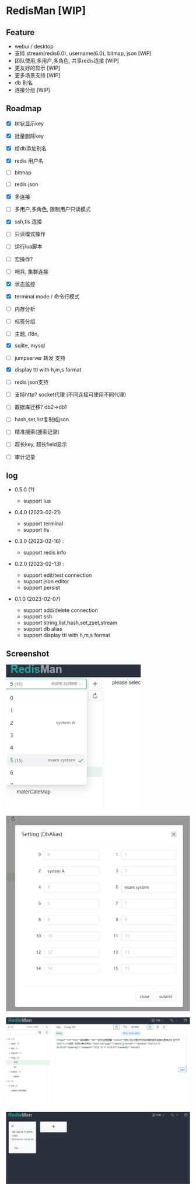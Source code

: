 # RedisMan [WIP]

## Feature
- webui / desktop
- 支持 stream(redis6.0), username(6.0), bitmap, json [WIP]
- 团队使用,多用户,多角色, 共享redis连接 [WIP]
- 更友好的显示 [WIP]
- 更多场景支持 [WIP]
- db 别名 
- 连接分组 [WIP]

## Roadmap

- [x] 树状显示key
- [x] 批量删除key
- [x] 给db添加别名
- [x] redis 用户名
- [ ] bitmap
- [ ] redis json 
- [x] 多连接
- [ ] 多用户,多角色, 限制用户只读模式
- [x] ssh,tls 连接
- [ ] 只读模式操作
- [ ] 运行lua脚本
- [ ] 宏操作?
- [ ] 哨兵, 集群连接
- [x] 状态监控
- [x] terminal mode / 命令行模式
- [ ] 内存分析
- [ ] 标签分组
- [ ] 主题, i18n, 
- [x] sqlite, mysql
- [ ] jumpserver 转发 支持
- [x] display ttl with h,m,s format
- [ ] redis json支持
- [ ] 支持http? socket代理 (不同连接可使用不同代理)
- [ ] 数据库迁移? db2->db1
- [ ] hash,set,list复制成json
- [ ] 精准搜索(搜索记录)
- [ ] 超长key, 超长field显示
- [ ] 审计记录


## log

- 0.5.0 (?)
  - support lua

- 0.4.0 (2023-02-21)
  - support terminal
  - support tls

- 0.3.0 (2023-02-16) :
  - support redis info

- 0.2.0 (2023-02-13) :
    - support edit/test connection
    - support json editor
    - support persist

- 0.1.0 (2023-02-07)
    - support add/delete connection
    - support ssh
    - support string,list,hash,set,zset,stream
    - support db alias
    - support display ttl with h,m,s format

## Screenshot
![](./doc/1.png)

![](./doc/2.png)

![](./doc/3.png)

![](./doc/4.png)